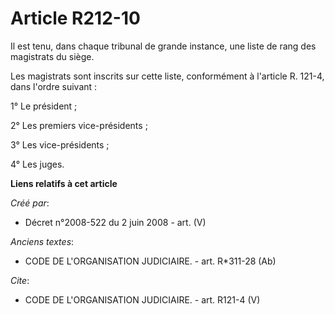 # Article R212-10

Il est tenu, dans chaque tribunal de grande instance, une liste de rang des magistrats du siège.

Les magistrats sont inscrits sur cette liste, conformément à l'article R. 121-4, dans l'ordre suivant :

1° Le président ;

2° Les premiers vice-présidents ;

3° Les vice-présidents ;

4° Les juges.

**Liens relatifs à cet article**

_Créé par_:

  - Décret n°2008-522 du 2 juin 2008 - art. (V)

_Anciens textes_:

  - CODE DE L'ORGANISATION JUDICIAIRE. - art. R*311-28 (Ab)

_Cite_:

  - CODE DE L'ORGANISATION JUDICIAIRE. - art. R121-4 (V)
